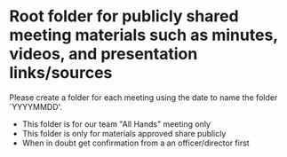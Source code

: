 # Root folder for publicly shared meeting materials such as minutes, videos, and presentation links/sources

Please create a folder for each meeting using the date to name the folder `YYYYMMDD'.

- This folder is for our team "All Hands" meeting only 
- This folder is only for materials approved share publicly
- When in doubt get confirmation from a an officer/director first
